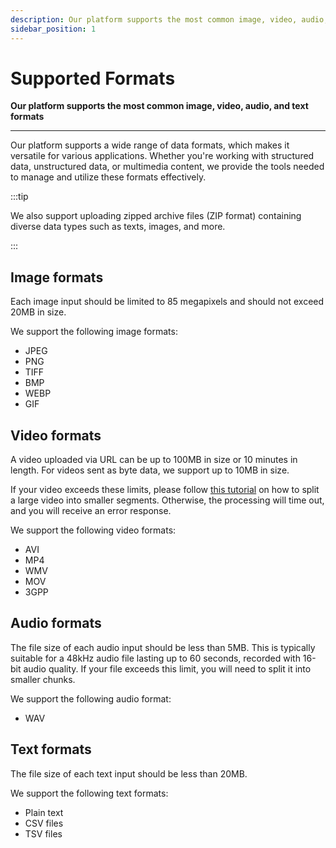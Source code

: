 ```yaml
---
description: Our platform supports the most common image, video, audio, and text formats
sidebar_position: 1
---
```


# Supported Formats

**Our platform supports the most common image, video, audio, and text formats**
<hr />

Our platform supports a wide range of data formats, which makes it versatile for various applications. Whether you're working with structured data, unstructured data, or multimedia content, we provide the tools needed to manage and utilize these formats effectively.

:::tip

We also support uploading zipped archive files (ZIP format) containing diverse data types such as texts, images, and more. 

:::

## Image formats

Each image input should be limited to 85 megapixels and should not exceed 20MB in size. 

We support the following image formats:

* JPEG
* PNG
* TIFF
* BMP
* WEBP
* GIF

## Video formats

A video uploaded via URL can be up to 100MB in size or 10 minutes in length. For videos sent as byte data, we support up to 10MB in size.

If your video exceeds these limits, please follow [this tutorial](https://www.clarifai.com/blog/splitting-video-into-smaller-pieces) on how to split a large video into smaller segments. Otherwise, the processing will time out, and you will receive an error response.

We support the following video formats:

* AVI
* MP4
* WMV
* MOV
* 3GPP

## Audio formats

The file size of each audio input should be less than 5MB. This is typically suitable for a 48kHz audio file lasting up to 60 seconds, recorded with 16-bit audio quality. If your file exceeds this limit, you will need to split it into smaller chunks.

We support the following audio format:

* WAV

## Text formats

The file size of each text input should be less than 20MB. 

We support the following text formats:

* Plain text
* CSV files
* TSV files

